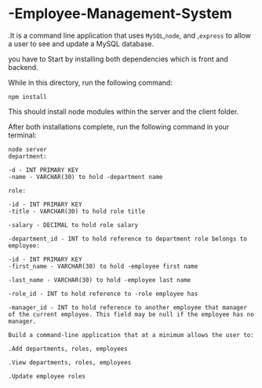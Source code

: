 # -Employee-Management-System


.It is  a command line application that uses  `MySQL`,`node`,  and ,`express` to allow a user to see and update a MySQL database. 


you have to Start by installing both  dependencies which is front and backend. 

While in this directory, run the following command:

```
npm install
```

This should install node modules within the server and the client folder.

After both installations complete, run the following command in your terminal:

```
node server
department:

-d - INT PRIMARY KEY
-name - VARCHAR(30) to hold -department name

role:

-id - INT PRIMARY KEY
-title - VARCHAR(30) to hold role title

-salary - DECIMAL to hold role salary

-department_id - INT to hold reference to department role belongs to
employee:

-id - INT PRIMARY KEY
-first_name - VARCHAR(30) to hold -employee first name

-last_name - VARCHAR(30) to hold -employee last name

-role_id - INT to hold reference to -role employee has

-manager_id - INT to hold reference to another employee that manager of the current employee. This field may be null if the employee has no manager.

Build a command-line application that at a minimum allows the user to:

.Add departments, roles, employees

.View departments, roles, employees

.Update employee roles




